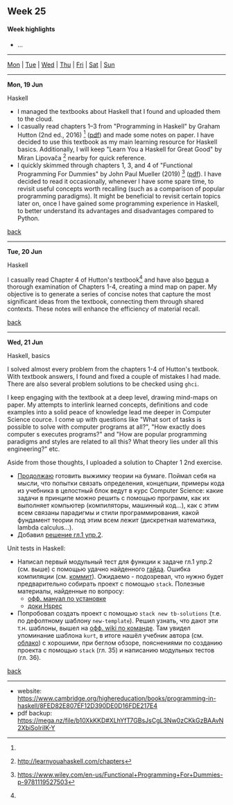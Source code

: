 <a name="top"></a>
## Week 25

<!--
[Previous week]() | [Next week]()
-->

#### Week highlights

- ...

---

[Mon](#mo) | [Tue](#tu) | [Wed](#we) | [Thu](#th) | [Fri](#fr) | [Sat](#sa) | [Sun](#su)

---

<a name="mo"></a>
**Mon, 19 Jun**

Haskell

- I managed the textbooks about Haskell that I found and uploaded them to the cloud.
- I casually read chapters 1&ndash;3 from "Programming in Haskell" by Graham Hutton (2nd ed., 2016) [^tb-hutton] ([pdf](https://mega.nz/file/b10XkKKD#XLhYfT7GBsJsCgL3Nw0zCKkGzBAAvN2XbiSoIriIK-Y)) and made some notes on paper. I have decided to use this textbook as my main learning resource for Haskell basics. Additionally, I will keep "Learn You a Haskell for Great Good" by Miran Lipovača [^tb-haskel-for-gg] nearby for quick reference.
- I quickly skimmed through chapters 1, 3, and 4 of "Functional Programming For Dummies" by John Paul Mueller (2019) [^tb-dummies-mueller] ([pdf](https://mega.nz/file/i5VEiBQT#PvCSkNli-E55ae8hZ9PW0ML8DyQ6QPSaFFeVO7XWA-0)). I have decided to read it occasionally, whenever I have some spare time, to revisit useful concepts worth recalling (such as a comparison of popular programming paradigms). It might be beneficial to revisit certain topics later on, once I have gained some programming experience in Haskell, to better understand its advantages and disadvantages compared to Python.

[back](#top)

---

<a name="tu"></a>
**Tue, 20 Jun**

Haskell

I casually read Chapter 4 of Hutton's textbook[^tb-hutton] and have also [begun](https://t.me/DanilTsygolnik_edu_wip/2) a thorough examination of Chapters 1-4, creating a mind map on paper. My objective is to generate a series of concise notes that capture the most significant ideas from the textbook, connecting them through shared contexts. These notes will enhance the efficiency of material recall.

[back](#top)

---

<a name="we"></a>
**Wed, 21 Jun**

Haskell, basics

I solved almost every problem from the chapters 1-4 of Hutton's textbook. With textbook answers, I found and fixed a couple of mistakes I had made. There are also several problem solutions to be checked using `ghci`.

I keep engaging with the textbook at a deep level, drawing mind-maps on paper. My attempts to interlink learned concepts, definitions and code examples into a solid peace of knowledge lead me deeper in Computer Science cource. I come up with questions like "What sort of tasks is possible to solve with computer programs at all?", "How exactly does computer s executes programs?" and "How are popular programming paradigms and styles are related to all this? What theory lies under all this engineering?" etc.

Aside from those thoughts, I uploaded a solution to Chapter 1 2nd exercise.

- [Продолжаю](https://t.me/DanilTsygolnik_edu_wip/3) готовить выжимку теории на бумаге. Поймал себя на мысли, что попытки связать определения, концепции, примеры кода из учебника в целостный блок ведут в курс Computer Science: какие задачи в принципе можно решить с помощью программ, как их выполняет компьютер (компиляторы, машинный код...), как с этим всем связаны парадигмы и стили программирования, какой фундамент теории под этим всем лежит (дискретная математика, lambda calculus...).
- Добавил [решение гл.1 упр.2](https://github.com/DanilTsygolnik/learn_haskell/commit/6d6faf546d20773ba7d69e7c0daa664bb53a076b).


Unit tests in Haskell:
- Написал первый модульный тест для функции к задаче гл.1 упр.2 (см. выше) с помощью удачно найденного [гайда](https://hmc-cs-131-spring2020.github.io/howtos/tests.html). Ошибка компиляции (см. [коммит](https://github.com/DanilTsygolnik/learn_haskell/commit/7cf4afcfde41405de56277b018f1c729422469f2)). Ожидаемо - подозревал, что нужно будет предварительно собирать проект с помощью `stack`. Полезные материалы, найденные по вопросу:
  - [офф. мануал по установке](https://docs.haskellstack.org/en/stable/install_and_upgrade/) 
  - [доки Hspec](https://hspec.github.io/)
- Попробовал создать проект с помощью `stack new tb-solutions` (т.е. по дефолтному шаблону `new-template`). Решил узнать, что дают эти т.н. шаблоны, вышел на [офф. wiki по команде](https://docs.haskellstack.org/en/stable/GUIDE/). Там увидел упоминание шаблона `kurt`, в итоге нашёл учебник автора  (см. [облако](https://mega.nz/file/SsshHLLS#NANngSOfZI-bPxhMKRb-jWXizEHG8qFrPVzhMtr6gy4)) с хорошими, при беглом обзоре, пояснениями по созданию проекта с помощью `stack` (гл. 35) и написанию модульных тестов (гл. 36).


[back](#top)

---



[^tb-hutton]:
  - website: https://www.cambridge.org/highereducation/books/programming-in-haskell/8FED82E807EF12D390DE0D16FDE217E4
  - pdf backup: https://mega.nz/file/b10XkKKD#XLhYfT7GBsJsCgL3Nw0zCKkGzBAAvN2XbiSoIriIK-Y
[^tb-haskel-for-gg]: http://learnyouahaskell.com/chapters
[^tb-dummies-mueller]: https://www.wiley.com/en-us/Functional+Programming+For+Dummies-p-9781119527503
